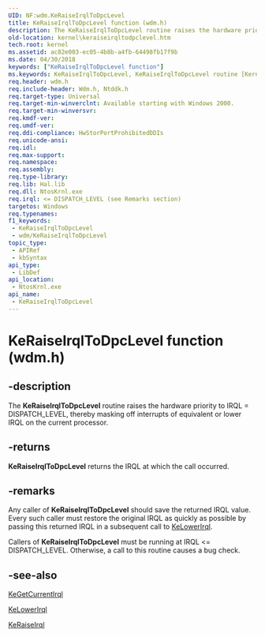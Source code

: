 ```yaml
---
UID: NF:wdm.KeRaiseIrqlToDpcLevel
title: KeRaiseIrqlToDpcLevel function (wdm.h)
description: The KeRaiseIrqlToDpcLevel routine raises the hardware priority to IRQL = DISPATCH_LEVEL, thereby masking off interrupts of equivalent or lower IRQL on the current processor.
old-location: kernel\keraiseirqltodpclevel.htm
tech.root: kernel
ms.assetid: ac82e003-ec05-4b8b-a4fb-64498fb17f9b
ms.date: 04/30/2018
keywords: ["KeRaiseIrqlToDpcLevel function"]
ms.keywords: KeRaiseIrqlToDpcLevel, KeRaiseIrqlToDpcLevel routine [Kernel-Mode Driver Architecture], k105_64c33a5b-8efa-4d97-9569-2ea68a227d17.xml, kernel.keraiseirqltodpclevel, wdm/KeRaiseIrqlToDpcLevel
req.header: wdm.h
req.include-header: Wdm.h, Ntddk.h
req.target-type: Universal
req.target-min-winverclnt: Available starting with Windows 2000.
req.target-min-winversvr: 
req.kmdf-ver: 
req.umdf-ver: 
req.ddi-compliance: HwStorPortProhibitedDDIs
req.unicode-ansi: 
req.idl: 
req.max-support: 
req.namespace: 
req.assembly: 
req.type-library: 
req.lib: Hal.lib
req.dll: NtosKrnl.exe
req.irql: <= DISPATCH_LEVEL (see Remarks section)
targetos: Windows
req.typenames: 
f1_keywords:
 - KeRaiseIrqlToDpcLevel
 - wdm/KeRaiseIrqlToDpcLevel
topic_type:
 - APIRef
 - kbSyntax
api_type:
 - LibDef
api_location:
 - NtosKrnl.exe
api_name:
 - KeRaiseIrqlToDpcLevel
---
```


# KeRaiseIrqlToDpcLevel function (wdm.h)


## -description

The **KeRaiseIrqlToDpcLevel** routine raises the hardware priority to IRQL = DISPATCH_LEVEL, thereby masking off interrupts of equivalent or lower IRQL on the current processor.

## -returns

**KeRaiseIrqlToDpcLevel** returns the IRQL at which the call occurred.

## -remarks

Any caller of **KeRaiseIrqlToDpcLevel** should save the returned IRQL value. Every such caller must restore the original IRQL as quickly as possible by passing this returned IRQL in a subsequent call to [KeLowerIrql](nf-wdm-kelowerirql~r1.md).

Callers of **KeRaiseIrqlToDpcLevel** must be running at IRQL <= DISPATCH_LEVEL. Otherwise, a call to this routine causes a bug check.

## -see-also

[KeGetCurrentIrql](nf-wdm-kegetcurrentirql.md)

[KeLowerIrql](nf-wdm-kelowerirql~r1.md)

[KeRaiseIrql](nf-wdm-keraiseirql.md)


